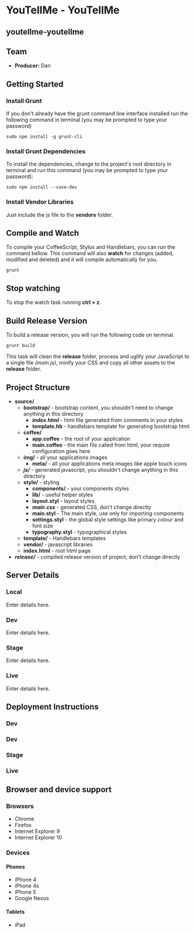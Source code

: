 # YouTellMe - YouTellMe
## youtellme-youtellme

## Team
- **Producer:** Dan

## Getting Started

### Install Grunt
If you don't already have the grunt command line interface installed run the following command in terminal (you may be prompted to type your password)

```
sudo npm install -g grunt-cli
```

### Install Grunt Dependencies
To install the dependencies, change to the project's root directory in terminal and run this command (you may be prompted to type your password):

```
sudo npm install --save-dev
```

### Install Vendor Libraries
Just include the js file to the **vendors** folder.

## Compile and Watch
To compile your CoffeeScript, Stylus and Handlebars, you can run the command bellow.
This command will also **watch** for changes (added, modified and deleted) and it will compile automatically for you.

```
grunt
```

## Stop watching
To stop the watch task running **ctrl + z**.

## Build Release Version
To build a release version, you will run the following code on terminal.

```
grunt build
```

This task will clean the **release** folder, process and uglify your JavaScript to a single file *(main.js)*, minify your CSS and copy all other assets to the **release** folder.

## Project Structure
-	**source/**
	-	**bootstrap/** - bootstrap content, you shouldn't need to change anything in this directory
		-	***index.html*** - html file generated from comments in your styles
		-	**template.hb** - handlebars template for generating bootstrap html
	-	**coffee/**
		-	**app.coffee** - the root of your application
		-	**main.coffee** - the main file called from html, your require configuration goes here
	-	**img/** - all your applications images
		-	**meta/** - all your applications meta images like apple touch icons
	-	***js/*** - generated javascript, you shouldn't change anything in this directory
	-	**style/** - styling
		-	**components/** - your components styles
		-	**lib/** - useful helper styles
		-	**layout.styl** - layout styles
		-	***main.css*** - generated CSS, don't change directly
		-	**main.styl** - The main style, use only for importing components
		-	**settings.styl** - the global style settings like primary colour and font size
		-	**typography.styl** - typographical styles
	-	**template/** - Handlebars templates
	-	**vendor/** - javascript libraries
	-	**index.html** - root html page
-	***release/*** - compiled release version of project, don't change directly

## Server Details

### Local

Enter details here.

### Dev

Enter details here.

### Stage

Enter details here.

### Live

Enter details here.

## Deployment Instructions

### Dev

### Dev

### Stage

### Live

## Browser and device support

### Browsers
-	Chrome
-	Firefox
-	Internet Explorer 9
-	Internet Explorer 10

### Devices

#### Phones
-	iPhone 4
-	iPhone 4s
-	iPhone 5
-	Google Nexus

#### Tablets
-	iPad